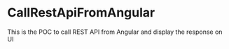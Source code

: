 # CallRestApiFromAngular
This is the POC to call REST API from Angular and display the response on UI
